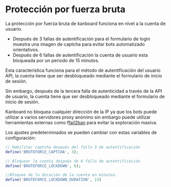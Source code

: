 Protección por fuerza bruta
===========================

La protección por fuerza bruta de kanboard funciona en nivel a la cuenta de usuario.

- Después de 3 fallas de autentificación para el formulario de login muestra una imagen de captcha para evitar bots automatizado orientativos.
- Después de 6 fallas de autentificación la cuenta de usuario esta bloqueada por un periodo de 15 minutos.

Esta característica funciona para el método de autentificación del usuario API, la cuenta tiene que ser desbloqueado mediante el formulario de inicio de sesión.

Sin embargo, después de la tercera falla de autenticidad a través de la API de usuario, la cuenta tiene que ser desbloqueado mediante el formulario de inicio de sesión.

Kanboard no bloquea cualquier dirección de la IP ya que los bots puede utilizar a varios servidores proxy anónimo sin embargo puede utilizar herramientas externas como f[fail2ban](http://www.fail2ban.org) para evitar la exploración masiva.

Los ajustes predeterminados se pueden cambiar con estas variables de configuración:

```php
// Habilitar captcha después del fallo 3 de autentificación 
define('BRUTEFORCE_CAPTCHA', 3);

// Bloquear la cuenta después de 6 fallo de autentificación 
define('BRUTEFORCE_LOCKDOWN', 6);

//Bloqueo de la duración de la cuenta en minutos.
define('BRUTEFORCE_LOCKDOWN_DURATION', 15)
```
